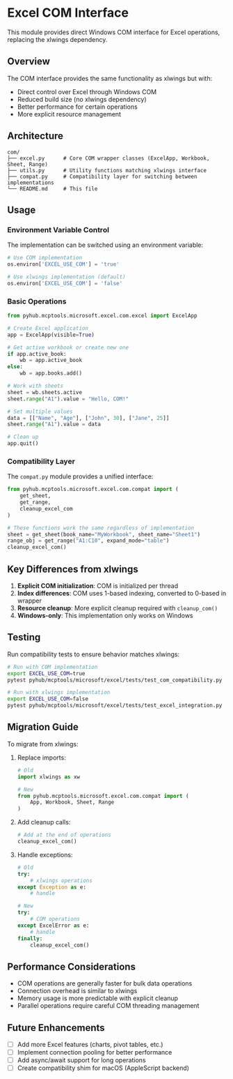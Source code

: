 # Excel COM Interface

This module provides direct Windows COM interface for Excel operations, replacing the xlwings dependency.

## Overview

The COM interface provides the same functionality as xlwings but with:
- Direct control over Excel through Windows COM
- Reduced build size (no xlwings dependency)
- Better performance for certain operations
- More explicit resource management

## Architecture

```
com/
├── excel.py      # Core COM wrapper classes (ExcelApp, Workbook, Sheet, Range)
├── utils.py      # Utility functions matching xlwings interface
├── compat.py     # Compatibility layer for switching between implementations
└── README.md     # This file
```

## Usage

### Environment Variable Control

The implementation can be switched using an environment variable:

```python
# Use COM implementation
os.environ['EXCEL_USE_COM'] = 'true'

# Use xlwings implementation (default)
os.environ['EXCEL_USE_COM'] = 'false'
```

### Basic Operations

```python
from pyhub.mcptools.microsoft.excel.com.excel import ExcelApp

# Create Excel application
app = ExcelApp(visible=True)

# Get active workbook or create new one
if app.active_book:
    wb = app.active_book
else:
    wb = app.books.add()

# Work with sheets
sheet = wb.sheets.active
sheet.range("A1").value = "Hello, COM!"

# Set multiple values
data = [["Name", "Age"], ["John", 30], ["Jane", 25]]
sheet.range("A1").value = data

# Clean up
app.quit()
```

### Compatibility Layer

The `compat.py` module provides a unified interface:

```python
from pyhub.mcptools.microsoft.excel.com.compat import (
    get_sheet,
    get_range,
    cleanup_excel_com
)

# These functions work the same regardless of implementation
sheet = get_sheet(book_name="MyWorkbook", sheet_name="Sheet1")
range_obj = get_range("A1:C10", expand_mode="table")
cleanup_excel_com()
```

## Key Differences from xlwings

1. **Explicit COM initialization**: COM is initialized per thread
2. **Index differences**: COM uses 1-based indexing, converted to 0-based in wrapper
3. **Resource cleanup**: More explicit cleanup required with `cleanup_com()`
4. **Windows-only**: This implementation only works on Windows

## Testing

Run compatibility tests to ensure behavior matches xlwings:

```bash
# Run with COM implementation
export EXCEL_USE_COM=true
pytest pyhub/mcptools/microsoft/excel/tests/test_com_compatibility.py

# Run with xlwings implementation
export EXCEL_USE_COM=false
pytest pyhub/mcptools/microsoft/excel/tests/test_excel_integration.py
```

## Migration Guide

To migrate from xlwings:

1. Replace imports:
   ```python
   # Old
   import xlwings as xw

   # New
   from pyhub.mcptools.microsoft.excel.com.compat import (
       App, Workbook, Sheet, Range
   )
   ```

2. Add cleanup calls:
   ```python
   # Add at the end of operations
   cleanup_excel_com()
   ```

3. Handle exceptions:
   ```python
   # Old
   try:
       # xlwings operations
   except Exception as e:
       # handle

   # New
   try:
       # COM operations
   except ExcelError as e:
       # handle
   finally:
       cleanup_excel_com()
   ```

## Performance Considerations

- COM operations are generally faster for bulk data operations
- Connection overhead is similar to xlwings
- Memory usage is more predictable with explicit cleanup
- Parallel operations require careful COM threading management

## Future Enhancements

- [ ] Add more Excel features (charts, pivot tables, etc.)
- [ ] Implement connection pooling for better performance
- [ ] Add async/await support for long operations
- [ ] Create compatibility shim for macOS (AppleScript backend)